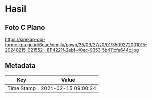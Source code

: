 # Hasil

## Foto C Plano

https://sirekap-obj-formc.kpu.go.id/6cac/pemilu/ppwp/35/09/27/20/01/3509272001015-20240215-021552--8114221f-2ebf-40ec-9353-5b411cfe644c.jpg


## Metadata

| Key        | Value               |
| ---------- | ------------------- |
| Time Stamp | 2024-02-15 09:00:24 |



